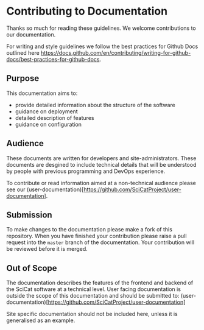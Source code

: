 # Contributing to Documentation

Thanks so much for reading these guidelines. We welcome contributions to our documentation. 

For writing and style guidelines we follow the best practices for Github Docs outlined here https://docs.github.com/en/contributing/writing-for-github-docs/best-practices-for-github-docs.

## Purpose

This documentation aims to:
* provide detailed information about the structure of the software
* guidance on deployment
* detailed description of features
* guidance on configuration

## Audience

These documents are written for developers and site-administrators. These documents are desgined to include technical details that will be understood by people with previous programming and DevOps experience. 

To contribute or read information aimed at a non-technical audience please see our (user-documentation)[https://github.com/SciCatProject/user-documentation]. 

## Submission

To make changes to the documentation please make a fork of this repository. When you have finished your contribution please raise a pull request into the `master` branch of the documentation. Your contribution will be reviewed before it is merged. 

## Out of Scope 
The documentation describes the features of the frontend and backend of the SciCat software at a technical level. User facing documentation is outside the scope of this documentation and should be submitted to: (user-documentation)[https://github.com/SciCatProject/user-documentation]

Site specific documentation should not be included here, unless it is generalised as an example. 



